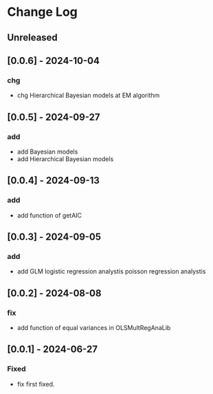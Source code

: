 # Change Log

## Unreleased

## [0.0.6] - 2024-10-04

### chg
- chg  Hierarchical Bayesian models at EM algorithm

## [0.0.5] - 2024-09-27

### add
- add Bayesian models
- add Hierarchical Bayesian models

## [0.0.4] - 2024-09-13

### add
- add function of getAIC

## [0.0.3] - 2024-09-05

### add
- add GLM
  logistic regression analystis
  poisson regression analystis

## [0.0.2] - 2024-08-08

### fix
- add function of equal variances in OLSMultRegAnaLib

## [0.0.1] - 2024-06-27

### Fixed
- fix first fixed.



